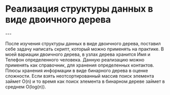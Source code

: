 
<h1>Реализация структуры данных в виде двоичного дерева</h1>
---

После изучения структуры данных в виде двоичного дерева, поставил себе задачу написать скрипт, который можно применять на практике. 
В моей вариации двоичного дерева, в узлах дерева хранится Имя и Телефон определенного человека.
Данную реализацию можно применять как справочник, для хранения определенных контактов.
Плюсы хранения информации в виде бинарного дерева в оценке сложности.
Если взять неотсортированный массив поиск элемента займет O(n) и то время как поиск элемента в бинарном дереве займет в среднем O(log(n)).
